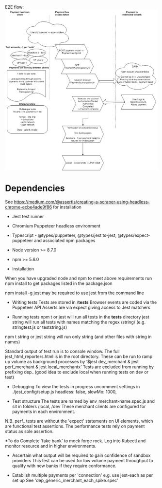 
E2E flow: 
![alt text](./Jarvis.jpg "Payments E2E flow")


# Dependencies
See https://medium.com/@assertis/creating-a-scraper-using-headless-chrome-ecbe4ade9f86 for installation 
* Jest test runner 
* Chromium Puppeteer headless environment
* Typescript - @types/puppeteer, @types/jest ts-jest, @types/expect-puppeteer and associated npm packages
* Node version >= 8.7.0
* npm >= 5.6.0

* Installation

When you have upgraded node and npm to meet above requirements run npm install to get packages listed in the package.json

npm install -g jest may be required to use jest from the command line

* Writing tests
Tests are stored in /__tests__ 
Browser events are coded via the Puppeteer API
Asserts are via expect giving access to Jest matchers

* Running tests
npm t or jest will run all tests in the __tests__ directory jest string will run all tests with names matching the regex /string/ (e.g. stringtest.js or teststring.js) 

npm t string or jest string will run only string (and other files with string in names)

Standard output of test run is to console window. The full jest_html_reporters.html is in the root directory.
These can be run to ramp up volume as background processes by
 ‘$jest dev_merchant & jest perf_merchant & jest local_merchantx’
Tests are excluded from running by prefixing dep_  (good idea to exclude local when running tests on dev or test)

* Debugging
To view the tests in progress uncomment settings in ./jest_config/setup.js
headless: false,
slowMo: 1000,

* Test structure
The tests are named by env_merchant-name.spec.js and sit in folders /local, /dev
These merchant clients are configured for payments in each environment.

N.B. perf_ tests are without the 'expect' statements on UI elements, which are functional test assertions.
The performance tests rely on payment status as sole assertion. 

*To do
Complete 'fake bank' to mock forge rock.
Log into Kubectl and monitor resource and in higher environments.

* Ascertain what output will be required to gain confidence of sandbox providers
This test can be used for low volume payment throughput to qualify with new banks if they require conformance. 

* Establish multiple payments per 'connection' e.g. use jest-each as per set up 
See 'dep_generic_merchant_each_spike.spec'
